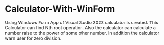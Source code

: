# Calculator-With-WinForm
Using Windows Form App of Visual Studio 2022 calculator is created. This Calculator can find Nth root operation. Also the calculator can calculate a number raise to the power of some other number. In addition the calculator warn user for zero division.
